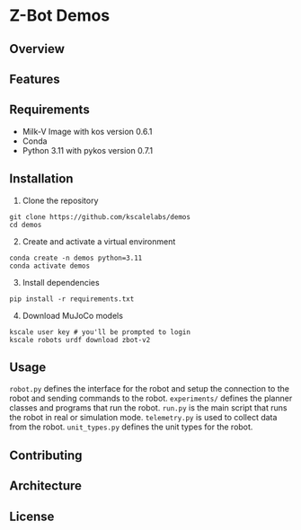 # Z-Bot Demos

## Overview

## Features


## Requirements

- Milk-V Image with kos version 0.6.1
- Conda
- Python 3.11 with pykos version 0.7.1


## Installation
1. Clone the repository
```
git clone https://github.com/kscalelabs/demos
cd demos
```
2. Create and activate a virtual environment
```
conda create -n demos python=3.11
conda activate demos
```

3. Install dependencies
```
pip install -r requirements.txt
```

4. Download MuJoCo models
```
kscale user key # you'll be prompted to login
kscale robots urdf download zbot-v2
```

## Usage
`robot.py` defines the interface for the robot and setup the connection to the robot and sending commands to the robot.
`experiments/` defines the planner classes and programs that run the robot.
`run.py` is the main script that runs the robot in real or simulation mode.
`telemetry.py` is used to collect data from the robot.
`unit_types.py` defines the unit types for the robot.

## Contributing



## Architecture


## License
